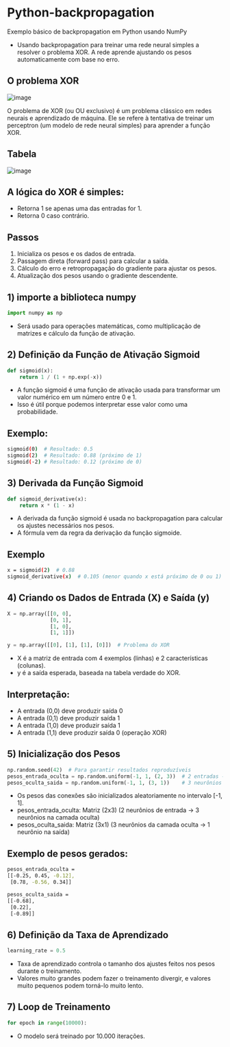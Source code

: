 # Python-backpropagation

Exemplo básico de backpropagation em Python usando NumPy

* Usando backpropagation para treinar uma rede neural simples a resolver o problema XOR. A rede aprende ajustando os pesos automaticamente com base no erro.


## O problema XOR
![image](https://github.com/user-attachments/assets/9863ebb3-07ba-43a8-90d5-104701d08365)

O problema de XOR (ou OU exclusivo) é um problema clássico em redes neurais e aprendizado de máquina. Ele se refere à tentativa de treinar um perceptron (um modelo de rede neural simples) para aprender a função XOR.

## Tabela 

![image](https://github.com/user-attachments/assets/0e25d1ba-0417-42eb-bce0-b72253e1757c)


## A lógica do XOR é simples:

* Retorna 1 se apenas uma das entradas for 1.
* Retorna 0 caso contrário.

## Passos 

1) Inicializa os pesos e os dados de entrada.
2) Passagem direta (forward pass) para calcular a saída.
3) Cálculo do erro e retropropagação do gradiente para ajustar os pesos.
4) Atualização dos pesos usando o gradiente descendente.

## 1) importe a biblioteca numpy 

```python
import numpy as np
```

*  Será usado para operações matemáticas, como multiplicação de matrizes e cálculo da função de ativação.

## 2) Definição da Função de Ativação Sigmoid

```python
def sigmoid(x):
    return 1 / (1 + np.exp(-x))
```
* A função sigmoid é uma função de ativação usada para transformar um valor numérico em um número entre 0 e 1.
* Isso é útil porque podemos interpretar esse valor como uma probabilidade.

## Exemplo: 

```bash
sigmoid(0)  # Resultado: 0.5
sigmoid(2)  # Resultado: 0.88 (próximo de 1)
sigmoid(-2) # Resultado: 0.12 (próximo de 0)
````

## 3) Derivada da Função Sigmoid

```python
def sigmoid_derivative(x):
    return x * (1 - x)
```
* A derivada da função sigmoid é usada no backpropagation para calcular os ajustes necessários nos pesos.
* A fórmula vem da regra da derivação da função sigmoide.

## Exemplo 

```bash
x = sigmoid(2)  # 0.88
sigmoid_derivative(x)  # 0.105 (menor quando x está próximo de 0 ou 1)
```

## 4) Criando os Dados de Entrada (X) e Saída (y)

```python
X = np.array([[0, 0],
              [0, 1],
              [1, 0],
              [1, 1]])

y = np.array([[0], [1], [1], [0]])  # Problema do XOR
```

* X é a matriz de entrada com 4 exemplos (linhas) e 2 características (colunas).
* y é a saída esperada, baseada na tabela verdade do XOR.

## Interpretação:

* A entrada (0,0) deve produzir saída 0
* A entrada (0,1) deve produzir saída 1
* A entrada (1,0) deve produzir saída 1
* A entrada (1,1) deve produzir saída 0 (operação XOR)

## 5) Inicialização dos Pesos

```python
np.random.seed(42)  # Para garantir resultados reproduzíveis
pesos_entrada_oculta = np.random.uniform(-1, 1, (2, 3))  # 2 entradas -> 3 neurônios ocultos
pesos_oculta_saida = np.random.uniform(-1, 1, (3, 1))    # 3 neurônios ocultos -> 1 saída
```

* Os pesos das conexões são inicializados aleatoriamente no intervalo [-1, 1].
* pesos_entrada_oculta: Matriz (2x3) (2 neurônios de entrada → 3 neurônios na camada oculta)
* pesos_oculta_saida: Matriz (3x1) (3 neurônios da camada oculta → 1 neurônio na saída)

## Exemplo de pesos gerados:

```bash
pesos_entrada_oculta =
[[-0.25, 0.45, -0.12],
 [0.78, -0.56, 0.34]]

pesos_oculta_saida =
[[-0.68],
 [0.22],
 [-0.89]]
```

## 6) Definição da Taxa de Aprendizado

```python
learning_rate = 0.5
```
* Taxa de aprendizado controla o tamanho dos ajustes feitos nos pesos durante o treinamento.
* Valores muito grandes podem fazer o treinamento divergir, e valores muito pequenos podem torná-lo muito lento.


## 7) Loop de Treinamento

```python
for epoch in range(10000):
```
* O modelo será treinado por 10.000 iterações.
